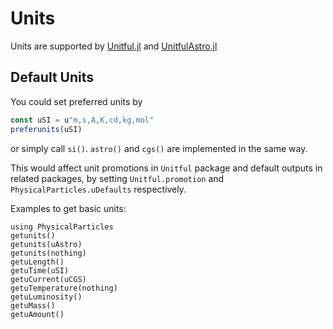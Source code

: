 # Units

Units are supported by [Unitful.jl](https://github.com/PainterQubits/Unitful.jl) and [UnitfulAstro.jl](https://github.com/JuliaAstro/UnitfulAstro.jl)

## Default Units

You could set preferred units by
```julia
const uSI = u"m,s,A,K,cd,kg,mol"
preferunits(uSI)
```
or simply call `si()`. `astro()` and `cgs()` are implemented in the same way.

This would affect unit promotions in `Unitful` package and default outputs in related packages, by setting `Unitful.promotion` and `PhysicalParticles.uDefaults` respectively.

Examples to get basic units:
```@repl
using PhysicalParticles
getunits()
getunits(uAstro)
getunits(nothing)
getuLength()
getuTime(uSI)
getuCurrent(uCGS)
getuTemperature(nothing)
getuLuminosity()
getuMass()
getuAmount()
```